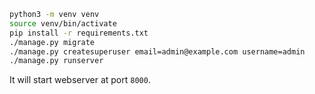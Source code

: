 ```sh
python3 -m venv venv
source venv/bin/activate
pip install -r requirements.txt
./manage.py migrate
./manage.py createsuperuser email=admin@example.com username=admin
./manage.py runserver
```
It will start webserver at port `8000`.
